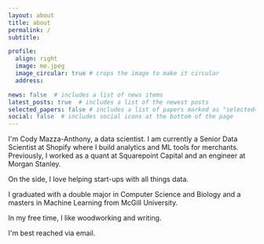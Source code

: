 ```yaml
---
layout: about
title: about
permalink: /
subtitle:

profile:
  align: right
  image: me.jpeg
  image_circular: true # crops the image to make it circular
  address: 

news: false  # includes a list of news items
latest_posts: true  # includes a list of the newest posts
selected_papers: false # includes a list of papers marked as "selected={true}"
social: false  # includes social icons at the bottom of the page
---
```


I'm Cody Mazza-Anthony, a data scientist. I am currently a Senior Data Scientist at Shopify where I build
analytics and ML tools for merchants. Previously, I worked as a quant at Squarepoint Capital and an engineer at
Morgan Stanley.

On the side, I love helping start-ups with all things data.

I graduated with a double major in Computer Science and Biology and a masters
in Machine Learning from McGill University.

In my free time, I like woodworking and writing. 

I'm best reached via email. 